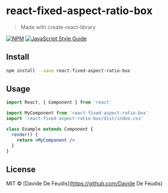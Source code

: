 # react-fixed-aspect-ratio-box

> Made with create-react-library

[![NPM](https://img.shields.io/npm/v/react-fixed-aspect-ratio-box.svg)](https://www.npmjs.com/package/react-fixed-aspect-ratio-box) [![JavaScript Style Guide](https://img.shields.io/badge/code_style-standard-brightgreen.svg)](https://standardjs.com)

## Install

```bash
npm install --save react-fixed-aspect-ratio-box
```

## Usage

```jsx
import React, { Component } from 'react'

import MyComponent from 'react-fixed-aspect-ratio-box'
import 'react-fixed-aspect-ratio-box/dist/index.css'

class Example extends Component {
  render() {
    return <MyComponent />
  }
}
```

## License

MIT © [Davide De Feudis](https://github.com/Davide De Feudis)
